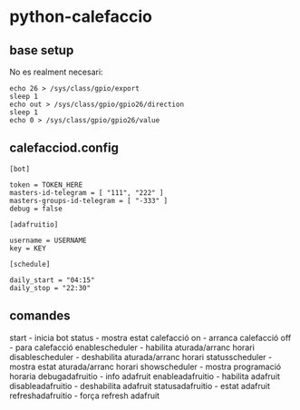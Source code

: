 # python-calefaccio

## base setup

No es realment necesari:

```
echo 26 > /sys/class/gpio/export
sleep 1
echo out > /sys/class/gpio/gpio26/direction
sleep 1
echo 0 > /sys/class/gpio/gpio26/value
```
## calefacciod.config

```
[bot]

token = TOKEN_HERE
masters-id-telegram = [ "111", "222" ]
masters-groups-id-telegram = [ "-333" ]
debug = false

[adafruitio]

username = USERNAME
key = KEY

[schedule]

daily_start = "04:15"
daily_stop = "22:30"
```

## comandes

start - inicia bot
status - mostra estat calefacció
on - arranca calefacció
off - para calefacció
enablescheduler - habilita aturada/arranc horari
disablescheduler - deshabilita aturada/arranc horari
statusscheduler - mostra estat aturada/arranc horari
showscheduler - mostra programació horaria
debugadafruitio - info adafruit
enableadafruitio - habilita adafruit
disableadafruitio - deshabilita adafruit
statusadafruitio - estat adafruit
refreshadafruitio - força refresh adafruit

